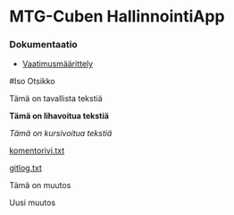 # MTG-Cuben HallinnointiApp

### Dokumentaatio

 - [Vaatimusmäärittely]()


















#Iso Otsikko

Tämä on tavallista tekstiä

__Tämä on lihavoitua tekstiä__

_Tämä on kursivoitua tekstiä_

[komentorivi.txt](https://github.com/EeroAnt/ot-harjoitusty-/blob/main/laskarit/viikko1/komentorivi.txt)

[gitlog.txt](https://github.com/EeroAnt/ot-harjoitusty-/blob/main/laskarit/viikko1/gitlog.txt)

Tämä on muutos

Uusi muutos
